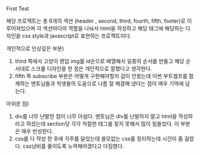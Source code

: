 First Test

해당 프로젝트는 총 6개의 섹션 (header , second, third, fourth, fifth, footer)로 이루어져있으며
각 섹션마다의 역할을 나눠서 html을 작성하고 해당 태그에 해당하는 디자인을 css style과 javascript로 표현하는 프로젝트이다. 

개인적으로 인상깊은 부분)
1. third 쪽에서 고양이 랜덤 img를 id순으로 배열해서 일종의 순서를 만들고 해당 순서대로 스크롤 디자인을 한 점은 개인적으로 잘했다고 생각한다.
2. fifth 쪽 subscribe 부분은 어떻게 구현해야할지 감이 안왔는데 이번 부트캠프를 함께하는 멘토님들과 학생들의 도움으로 나름 잘 해결해 냈다는 점이 매우 기억에 남는다.

아쉬운 점)
1. div를 너무 난발한 점이 너무 아쉽다. 멘토님은 div를 난발하지 말고 html을 작성하라고 하셨는데 section당 각각 적절한 태그를 찾지 못해서 많이 힘들었다. 이 부분은 매우 반성한다.
2. css를 다 작성 한 후에 각주를 달았는데 쓸모없는 css를 정리하는데 시간이 좀 걸렸다. css낭비를 줄이도록 노력해야겠다고 다짐했다.
